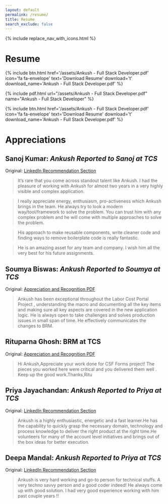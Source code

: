 ```yaml
---
layout: default
permalink: /resume/
title: Resume
search_exclude: false
---
```

{% include replace_nav_with_icons.html %}

# Resume

<div style='display: flex; justify-content:center; align-items: center'>
    {% include btn.html href='/assets/Ankush - Full Stack Developer.pdf' icon='fa fa-envelope' text='Download Resume' download='t' download_name='Ankush - Full Stack Developer.pdf' %}
</div>

{% include pdf.html url="/assets/Ankush - Full Stack Developer.pdf" name="Ankush - Full Stack Developer" %}

<div style='display: flex; justify-content:center; align-items: center'>
    {% include btn.html href='/assets/Ankush - Full Stack Developer.pdf' icon='fa fa-envelope' text='Download Resume' download='t' download_name='Ankush - Full Stack Developer.pdf' %}
</div>

# Appreciations

## **Sanoj Kumar**: *Ankush Reported to Sanoj at TCS*

Original: [LinkedIn Recommendation Section](https://www.linkedin.com/in/ankush-choubey-5a8078213/)

> It’s rare that you come across standout talent like Ankush. I had the pleasure of working with Ankush for almost two years in a very highly visible and complex application.

> I really appreciate energy, enthusiasm, pro-activeness which Ankush brings in the team. He always try to look a modern way/tool/framework to solve the problem. You can trust him with any complex problem and he will come with multiple approaches to solve the problem.

> His approach to make reusable components, write cleaner code and finding ways to remove boilerplate code is really fantastic.

> He is an amazing asset for any team and company. I wish him all the very best for his future assignments.

## **Soumya Biswas**: *Ankush Reported to Soumya at TCS*

Original: [Appreciation and Recognition PDF](https://drive.google.com/file/d/1RjjOTHrZrB_gaFMMYY4wEQIQmI7rruCI/view?usp=sharing)

> Ankush has been exceptional throughout the Labor Cost Portal Project , understanding the macro and documenting all the key items and making sure all key aspects are covered in the new application logic. He is always open to take challenges and solves production issues in small span of time. He effectively communicates the changes to BRM. 

## **Rituparna Ghosh**: BRM at TCS

Original: [Appreciation and Recognition PDF](https://drive.google.com/file/d/1FGqEI8FsL4Hgj8cvfaIpDtjKe8g2aeqH/view?usp=sharing)

> Hi Ankush,Appreciate your work done for CSF Forms project! The pieces you worked here were critical and you delivered them well . Keep up the good work.Thanks,Ritu

## **Priya Jayachandan**: *Ankush Reported to Priya at TCS*

Original: [LinkedIn Recommendation Section](https://www.linkedin.com/in/ankush-choubey-5a8078213/)

> Ankush is a highly enthusiastic, energetic and a fast learner.He has the capability to quickly grasp the necessary domain, technology and process knowledge to deliver the right product at the right time.He volunteers for many of the account level initiatives and brings out of the box ideas for better execution.

## **Deepa Mandal**: *Ankush Reported to Priya at TCS*

Original: [LinkedIn Recommendation Section](https://www.linkedin.com/in/ankush-choubey-5a8078213/)

> Ankush is very hard working and go-to person for technical stuffs. A very techno savvy person and a good coder indeed! He always come up with good solution. I had very good experience working with him past couple years !!